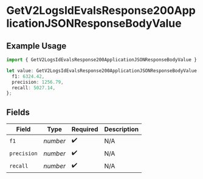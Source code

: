 # GetV2LogsIdEvalsResponse200ApplicationJSONResponseBodyValue

## Example Usage

```typescript
import { GetV2LogsIdEvalsResponse200ApplicationJSONResponseBodyValue } from "orq-poc-typescript-multi-env-version/models/operations";

let value: GetV2LogsIdEvalsResponse200ApplicationJSONResponseBodyValue = {
  f1: 6324.42,
  precision: 1256.79,
  recall: 5027.14,
};
```

## Fields

| Field              | Type               | Required           | Description        |
| ------------------ | ------------------ | ------------------ | ------------------ |
| `f1`               | *number*           | :heavy_check_mark: | N/A                |
| `precision`        | *number*           | :heavy_check_mark: | N/A                |
| `recall`           | *number*           | :heavy_check_mark: | N/A                |